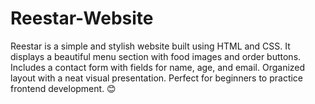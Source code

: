# Reestar-Website
Reestar is a simple and stylish website built using HTML and CSS.
It displays a beautiful menu section with food images and order buttons.
Includes a contact form with fields for name, age, and email.
Organized layout with a neat visual presentation.
Perfect for beginners to practice frontend development. 😊
